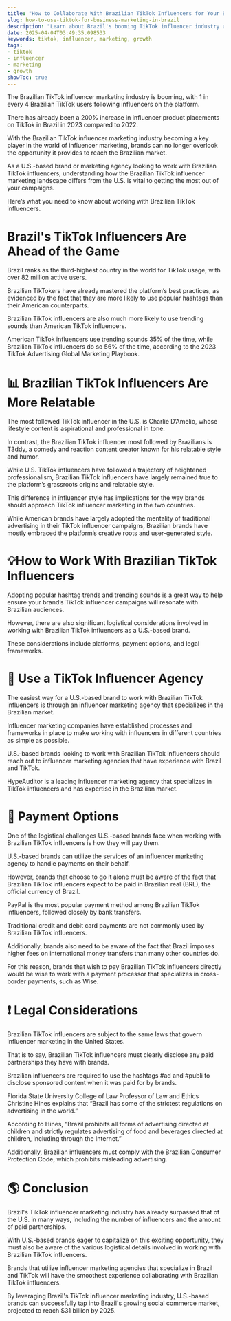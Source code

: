 ```yaml
---
title: "How to Collaborate With Brazilian TikTok Influencers for Your Brand"
slug: how-to-use-tiktok-for-business-marketing-in-brazil
description: "Learn about Brazil's booming TikTok influencer industry and how to leverage it for your brand."
date: 2025-04-04T03:49:35.098533
keywords: tiktok, influencer, marketing, growth
tags:
- tiktok
- influencer
- marketing
- growth
showToc: true
---
```


The Brazilian TikTok influencer marketing industry is booming, with 1 in every 4 Brazilian TikTok users following influencers on the platform. 

There has already been a 200% increase in influencer product placements on TikTok in Brazil in 2023 compared to 2022.

With the Brazilian TikTok influencer marketing industry becoming a key player in the world of influencer marketing, brands can no longer overlook the opportunity it provides to reach the Brazilian market.

As a U.S.-based brand or marketing agency looking to work with Brazilian TikTok influencers, understanding how the Brazilian TikTok influencer marketing landscape differs from the U.S. is vital to getting the most out of your campaigns. 

Here’s what you need to know about working with Brazilian TikTok influencers.

# Brazil's TikTok Influencers Are Ahead of the Game

Brazil ranks as the third-highest country in the world for TikTok usage, with over 82 million active users.

Brazilian TikTokers have already mastered the platform’s best practices, as evidenced by the fact that they are more likely to use popular hashtags than their American counterparts. 

Brazilian TikTok influencers are also much more likely to use trending sounds than American TikTok influencers. 

American TikTok influencers use trending sounds 35% of the time, while Brazilian TikTok influencers do so 56% of the time, according to the 2023 TikTok Advertising Global Marketing Playbook.


# 📊 Brazilian TikTok Influencers Are More Relatable

The most followed TikTok influencer in the U.S. is Charlie D’Amelio, whose lifestyle content is aspirational and professional in tone.

In contrast, the Brazilian TikTok influencer most followed by Brazilians is T3ddy, a comedy and reaction content creator known for his relatable style and humor.

While U.S. TikTok influencers have followed a trajectory of heightened professionalism, Brazilian TikTok influencers have largely remained true to the platform’s grassroots origins and relatable style.

This difference in influencer style has implications for the way brands should approach TikTok influencer marketing in the two countries. 

While American brands have largely adopted the mentality of traditional advertising in their TikTok influencer campaigns, Brazilian brands have mostly embraced the platform’s creative roots and user-generated style.

# 💡How to Work With Brazilian TikTok Influencers

Adopting popular hashtag trends and trending sounds is a great way to help ensure your brand’s TikTok influencer campaigns will resonate with Brazilian audiences.

However, there are also significant logistical considerations involved in working with Brazilian TikTok influencers as a U.S.-based brand.

These considerations include platforms, payment options, and legal frameworks.

# 📢 Use a TikTok Influencer Agency

The easiest way for a U.S.-based brand to work with Brazilian TikTok influencers is through an influencer marketing agency that specializes in the Brazilian market.

Influencer marketing companies have established processes and frameworks in place to make working with influencers in different countries as simple as possible.

U.S.-based brands looking to work with Brazilian TikTok influencers should reach out to influencer marketing agencies that have experience with Brazil and TikTok.

HypeAuditor is a leading influencer marketing agency that specializes in TikTok influencers and has expertise in the Brazilian market.

# 🏦 Payment Options

One of the logistical challenges U.S.-based brands face when working with Brazilian TikTok influencers is how they will pay them.

U.S.-based brands can utilize the services of an influencer marketing agency to handle payments on their behalf.

However, brands that choose to go it alone must be aware of the fact that Brazilian TikTok influencers expect to be paid in Brazilian real (BRL), the official currency of Brazil. 

PayPal is the most popular payment method among Brazilian TikTok influencers, followed closely by bank transfers.

Traditional credit and debit card payments are not commonly used by Brazilian TikTok influencers.

Additionally, brands also need to be aware of the fact that Brazil imposes higher fees on international money transfers than many other countries do.

For this reason, brands that wish to pay Brazilian TikTok influencers directly would be wise to work with a payment processor that specializes in cross-border payments, such as Wise.

# ❗ Legal Considerations

Brazilian TikTok influencers are subject to the same laws that govern influencer marketing in the United States.

That is to say, Brazilian TikTok influencers must clearly disclose any paid partnerships they have with brands.

Brazilian influencers are required to use the hashtags #ad and #publi to disclose sponsored content when it was paid for by brands.

Florida State University College of Law Professor of Law and Ethics Christine Hines explains that “Brazil has some of the strictest regulations on advertising in the world.”

According to Hines, “Brazil prohibits all forms of advertising directed at children and strictly regulates advertising of food and beverages directed at children, including through the Internet.” 

Additionally, Brazilian influencers must comply with the Brazilian Consumer Protection Code, which prohibits misleading advertising.

# 🌎 Conclusion

Brazil's TikTok influencer marketing industry has already surpassed that of the U.S. in many ways, including the number of influencers and the amount of paid partnerships.

With U.S.-based brands eager to capitalize on this exciting opportunity, they must also be aware of the various logistical details involved in working with Brazilian TikTok influencers.

Brands that utilize influencer marketing agencies that specialize in Brazil and TikTok will have the smoothest experience collaborating with Brazilian TikTok influencers.

By leveraging Brazil's TikTok influencer marketing industry, U.S.-based brands can successfully tap into Brazil's growing social commerce market, projected to reach $31 billion by 2025.